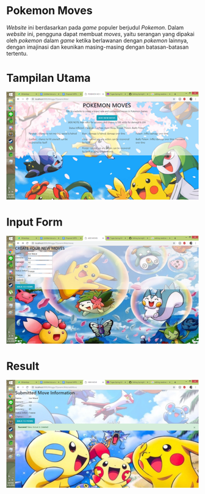 # Pokemon Moves

*Website* ini berdasarkan pada *game* populer berjudul *Pokemon*. Dalam *website* ini, pengguna dapat membuat *moves*, yaitu serangan yang dipakai oleh *pokemon* dalam *game* ketika berlawanan dengan *pokemon* lainnya, dengan imajinasi dan keunikan masing-masing dengan batasan-batasan tertentu.

# Tampilan Utama

  
![alt text](https://github.com/jeremiarm/SpringMVC/blob/master/screenshot/home.png)

# Input Form

  
![alt text](https://github.com/jeremiarm/SpringMVC/blob/master/screenshot/form.png)

# Result

  
![alt text](https://github.com/jeremiarm/SpringMVC/blob/master/screenshot/result.png)
